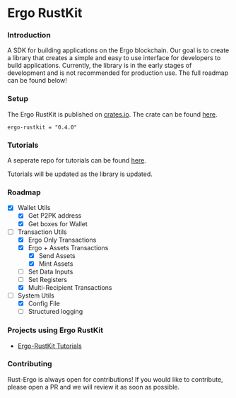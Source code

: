 # Ergo RustKit

### Introduction

A SDK for building applications on the Ergo blockchain. Our goal is to create a library that creates a simple and easy to use interface for developers to build applications. Currently, the library is in the early stages of development and is not recommended for production use. The full roadmap can be found below!

### Setup

The Ergo RustKit is published on [crates.io](https://crates.io/). The crate can be found [here](https://crates.io/crates/ergo-rustkit).

```
ergo-rustkit = "0.4.0"
```

### Tutorials

A seperate repo for tutorials can be found [here](https://github.com/rust-ergo/rustkit-tutorials).

Tutorials will be updated as the library is updated.

### Roadmap

- [X] Wallet Utils
  - [X] Get P2PK address
  - [X] Get boxes for Wallet
- [ ] Transaction Utils
  - [X] Ergo Only Transactions
  - [X] Ergo + Assets Transactions
    - [X] Send Assets
    - [X] Mint Assets
  - [ ] Set Data Inputs
  - [ ] Set Registers
  - [X] Multi-Recipient Transactions
- [ ] System Utils
  - [X] Config File
  - [ ] Structured logging 

### Projects using Ergo RustKit

- [Ergo-RustKit Tutorials](https://github.com/rust-ergo/rustkit-tutorials)

### Contributing

Rust-Ergo is always open for contributions! If you would like to contribute, please open a PR and we will review it as soon as possible.